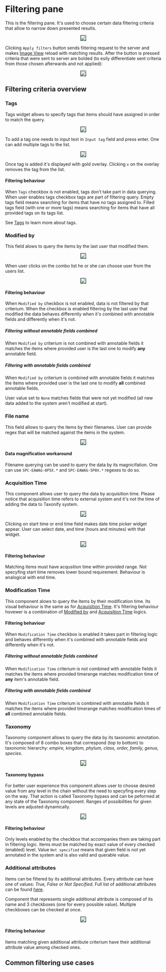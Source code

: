 # Filtering pane

This is the filtering pane. It's used to choose certain data filtering criteria that allow to narrow down presented results.

<p align="center">
  <img src="static/filtering_pane_plain.png" border=1>
</p>

Clicking `Apply filters` button sends filtering request to the server and makes [Image View](../image_view/README.md) reload with matching results. After the button is pressed criteria that were sent to server are bolded (to esily differentiate sent criteria from those chosen afterwards and not applied):

<p align="center">
  <img src="static/filtering_pane_bolding.gif" border=1>
</p>


## Filtering criteria overview

### Tags

Tags widget allows to specify tags that items should have assigned in order to match the query.

<p align="center">
  <img src="static/filtering_pane_tags.png" border=1>
</p>

To add a tag one needs to input text in `Input tag` field and press enter. One can add multiple tags to the list.

<p align="center">
  <img src="static/filtering_pane_tags_added.png" border=1>
</p>

Once tag is added it's displayed with gold overlay. Clicking `x` on the overlay removes the tag from the list.

#### Filtering behaviour
When `Tags` checkbox is not enabled, tags don't take part in data querying.
When user enables tags checkbox tags are part of filtering query. Empty tags field means searching for items that have no tags assigned to. Filled tags field (with one or more tags) means searching for items that have all provided tags on its tags list.

See [Tags](../tags/README.md) to learn more about tags.

### Modified by

This field alows to query the items by the last user that modified them.

<p align="center">
  <img src="static/filtering_pane_modified_by.png" border=1>
</p>

When user clicks on the combo list he or she can choose user from the users list.

<p align="center">
  <img src="static/filtering_pane_modified_by_active.png" border=1>
</p>

#### Filtering behaviour

When `Modified by` checkbox is not enabled, data is not filtered by that criterium. When the checkbox is enabled filtering by the last user that modified the data behaves differently when it's combined with annotable fields and differently when it's not.

##### Filtering without annotable fields combined
When `Modified by` criterium is not combined with annotable fields it matches the items where provided user is the last one to modify __any__ annotable field.

##### Filtering with annotable fields combined
When `Modified by` criterium is combined with annotable fields it matches the items where provided user is the last one to modify __all__ combined annotable fields.

User value set to `None` matches fields that were not yet modified (all new data added to the system aren't modified at start).

### File name

This field allows to query the items by their filenames. User can provide regex that will be matched against the items in the system.

<p align="center">
  <img src="static/filtering_pane_filename.png" border=1>
</p>

#### Data magnification workaround
Filename querying can be used to query the data by its magnicifation. One can use `SPC-EAWAG-0P5X.*` and `SPC-EAWAG-5P0X.*` regexes to do so.

### Acquisition Time

This component allows user to query the data by acquisition time. Please notice that acquisition time refers to external system and it's not the time of adding the data to Taxonify system.

<p align="center">
  <img src="static/filtering_pane_acquisition_time.png" border=1>
</p>

Clicking on start time or end time field makes date time picker widget appear. User can select date, and time (hours and minutes) with that widget.

<p align="center">
  <img src="static/filtering_pane_acquisition_time_active.png" border=1>
</p>

#### Filtering behaviour

Matching items must have acqusition time within provided range. Not specyfing start time removes lower bound requirement. Behaviour is analogical with end time.

### Modification Time

This component alows to query the items by their modification time. Its visual behaviour is the same as for [Acquisition Time](#acquisition-time). It's filtering behaviour hovewer is a combination of [Modified by](#modified-by) and [Acquisition Time](#acquisition-time) logics.

#### Filtering behaviour

When `Modification Time` checkbox is enabled it takes part in filtering logic and behaves differently when it's combined with annotable fields and differently when it's not.

##### Filtering without annotable fields combined

When `Modification Time` criterium is not combined with annotable fields it matches the items where provided timerange matches modification time of __any__ item's annotable field.

##### Filtering with annotable fields combined

When `Modification Time` criterium is combined with annotable fields it matches the items where provided timerange matches modification times of __all__ combined annotable fields.

### Taxonomy

Taxonomy component allows to query the data by its taxonomic annotation. It's composed of 8 combo boxes that correspond (top to bottom) to taxonomic hierarchy: _empire, kingdom, phylum, class, order, family, genus, species_.

<p align="center">
  <img src="static/filtering_pane_taxonomy_plain.png" border=1>
</p>

#### Taxonomy bypass

For better user experience this component allows user to choose desired value from any level in the chain without the need to specyfing every step on the way. That action is called Taxonomy bypass and can be peformed at any state of the Taxonomy component. Ranges of possibilities for given levels are adjusted dynamically.

<p align="center">
  <img src="static/filtering_pane_taxonomy_bypass.gif" border=1>
</p>

#### Filtering behaviour
Only levels enabled by the checkbox that accompanies them are taking part in filtering logic. Items must be matched by exact value of every checked (enabled) level.
Value `Not specified` means that given field is not yet annotated in the system and is also valid and querable value.

### Additional attributes

Items can be filtered by its additional attributes. Every attribute can have one of values: _True, False_ or _Not Specified_. Full list of additional attributes can be found [here](../additional_attributes/README.md).

Component that represents single additional attribute is composed of its name and 3 checkboxes (one for every possible value). Multiple checkboxes can be checked at once.

<p align="center">
  <img src="static/filtering_pane_additional_attributes.png" border=1>
</p>

#### Filtering behaviour
Items matching given additional attribute criterium have their additional attribute value among checked ones.

## Common filtering use cases
